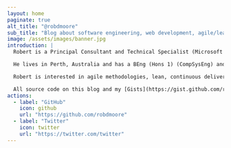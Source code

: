 ```yaml
---
layout: home
paginate: true
alt_title: "@robdmoore"
sub_title: "Blog about software engineering, web development, agile/lean/Continuous Delivery, C#, ASP.NET and Microsoft Azure."
image: /assets/images/banner.jpg
introduction: |
  Robert is a Principal Consultant and Technical Specialist (Microsoft Azure) for [Readify](https://readify.net/). He is an Open Source Software contributor via his [personal GitHub](https://github.com/robdmoore) as well as [TestStack](https://github.com/TestStack) and [MRCollective](https://github.com/MRCollective).

  He lives in Perth, Australia and has a BEng (Hons 1) (CompSysEng) and BSc (CompSc). You can find him on [Twitter](https://twitter.com/robdmoore) and [GitHub](https://github.com/robdmoore) as @robdmoore.

  Robert is interested in agile methodologies, lean, continuous delivery, software engineering, web development, aircraft and floorball.

  All source code on this blog and my [Gists](https://gist.github.com/robdmoore/e45154b60207959cf423) are [Public Domain](https://wiki.creativecommons.org/wiki/Public_domain) unless otherwise stated.
actions:
  - label: "GitHub"
    icon: github
    url: "https://github.com/robdmoore"
  - label: "Twitter"
    icon: twitter
    url: "https://twitter.com/twitter"
---
```

